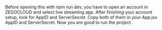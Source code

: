 Before opening this with npm run dev, you have to open an account in ZEGOCLOUD and select live streaming app.
After finishing your account setup, look for AppID and ServerSecret. 
Copy both of them in your App.jsx AppID and ServerSecret. 
Now you are good to run the project.
